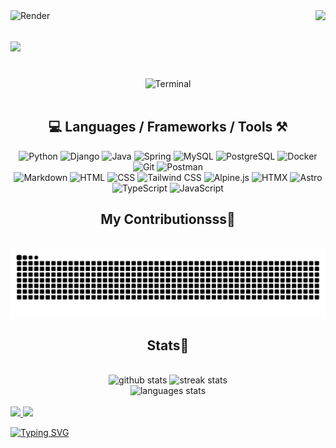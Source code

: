 <!-- VISITOR BADGE -->
<!-- https://github.com/hehuapei/visitor-badge -->
<img align="right" src="https://visitor-badge.laobi.icu/badge?page_id=mao1910.mao1910&left_color=%23306998&right_color=%23FE6E96" />


<!-- CAPSULE RENDER -->
<!-- https://github.com/hehuapei/visitor-badge](https://github.com/kyechan99/capsule-render -->
<img align="left" src="https://capsule-render.vercel.app/api?type=venom&height=150&color=0:FE6E96,100:FFC0CB&animation=scaleIn&fontAlign=50&text=φ(◎◎ヘ)&fontAlignY=50&fontColor=000000&fontSize=30" alt="Render">


<!-- TYPING SVG -->
<!-- https://github.com/DenverCoder1/readme-typing-svg -->
<h1 align="left">
    <img src="https://readme-typing-svg.herokuapp.com/?size=35&center=true&vCenter=true&width=500&height=70&color=FE6E96&font=poppins&duration=5000&lines=Hi%20there!%20%F0%9F%91%8B;您好啊%20%F0%9F%91%8B;¡Buenas!%20%F0%9F%91%8B;%D8%A3%D9%87%D9%84%D8%A7%D9%8B%20%D8%A8%D9%83%20%F0%9F%91%8B;Olá!%20%F0%9F%91%8B;नमस्ते%20जी%20%F0%9F%91%8B" />
</h1>
<br/>


<!-- ABOUT ME TERMINAL -->
<!-- https://www.terminalgif.com/ -->
<div align="center">
<img src="/assets/terminal_02.gif?raw=true" alt="Terminal"/>
</div>
<br/>


<!-- TECHNOLOGIES LOGOS -->
<!-- https://github.com/qkrdmstlr3/techstack-generator?tab=readme-ov-file -->
<!-- https://github.com/tandpfun/skill-icons -->
<h2 align="center">💻 Languages / Frameworks / Tools ⚒️</h2> 
<!-- Backend --> 
<div align="center"> <div> <!-- Animated --> <img src="https://techstack-generator.vercel.app/python-icon.svg" alt="Python" width="48" height="48" /> <img src="https://techstack-generator.vercel.app/django-icon.svg" alt="Django" width="48" height="48" /> <!-- Static --> <img src="https://skillicons.dev/icons?i=java&theme=dark" alt="Java" width="48" height="48" /> <img src="https://skillicons.dev/icons?i=spring&theme=dark" alt="Spring" width="48" height="48" /> <img src="https://skillicons.dev/icons?i=mysql&theme=dark" alt="MySQL" width="48" height="48" /> <img src="https://skillicons.dev/icons?i=postgresql&theme=dark" alt="PostgreSQL" width="48" height="48" /> <img src="https://skillicons.dev/icons?i=docker&theme=dark" alt="Docker" width="48" height="48" /> <img src="https://skillicons.dev/icons?i=git&theme=dark" alt="Git" width="48" height="48" /> <img src="https://skillicons.dev/icons?i=postman&theme=dark" alt="Postman" width="48" height="48" /> </div> </div> 
<!-- Frontend --> 
<div align="center"> <div> <!-- Static --> <img src="https://skillicons.dev/icons?i=markdown&theme=dark" alt="Markdown" width="48" height="48" /> <img src="https://skillicons.dev/icons?i=html&theme=dark" alt="HTML" width="48" height="48" /> <img src="https://skillicons.dev/icons?i=css&theme=dark" alt="CSS" width="48" height="48" /> <img src="https://skillicons.dev/icons?i=tailwind&theme=dark" alt="Tailwind CSS" width="48" height="48" /> <img src="https://skillicons.dev/icons?i=alpinejs&theme=dark" alt="Alpine.js" width="48" height="48" /> <img src="https://skillicons.dev/icons?i=htmx&theme=dark" alt="HTMX" width="48" height="48" /> <img src="https://skillicons.dev/icons?i=astro&theme=dark" alt="Astro" width="48" height="48" /> <!-- Animated --> <img src="https://techstack-generator.vercel.app/ts-icon.svg" alt="TypeScript" width="48" height="48" /> <img src="https://techstack-generator.vercel.app/js-icon.svg" alt="JavaScript" width="48" height="48" /> </div> </div>


<!-- CONTRIBUTIONS SNAKE GAME -->
<!-- https://github.com/Platane/snk -->
<div align="center">
  <h2> My Contributionsss🐍 </h2>
  <br>
  <picture>
    <source media="(prefers-color-scheme: dark)" srcset="https://raw.githubusercontent.com/mao1910/mao1910/output/github-snake-dark.svg" />
    <source media="(prefers-color-scheme: light)" srcset="https://raw.githubusercontent.com/mao1910/mao1910/output/github-snake.svg" />
    <img alt="GitHub contribution graph snake animation" src="https://raw.githubusercontent.com/mao1910/mao1910/output/github-snake.svg" />
  </picture>
  <br/>
</div>


<!-- GITHUB STATS -->
<!-- https://github.com/DenverCoder1/github-readme-streak-stats --> <!--  My Vercel -->
<!-- https://github.com/anuraghazra/github-readme-stats --> <!--  My  Vercel -->
<!-- Right now only one of these is being hosted; make sure I fork and host both and adjust the code for extra personalization -->

<h2 align="center"> Stats📝 </h2>
  <br>
<div align=center>
  <img width="429" src="https://github-readme-stats-sable-nine-43.vercel.app/api?username=mao1910&count_private=true&show_icons=true&theme=dracula&rank_icon=github&hide=contribs&border_radius=10&border_color=306998" alt="github stats"/>
  <img width="396" src="https://github-readme-streak-stats-2235.vercel.app?user=mao1910&count_private=true&theme=dracula&currStreakNum=79DAF9&currStreakLabel=FE6E96&border_radius=10&border=306998" alt="streak stats"/>
  <br/>
  <img src="https://github-readme-stats-sable-nine-43.vercel.app/api/top-langs/?username=mao1910&layout=compact&theme=dracula&border_radius=10&size_weight=0.5&count_weight=0.5&border_color=306998&hide=php" alt="languages stats" />
</div>
<br/>


<!--  SOCIAL NETWORKS -->
<!-- https://github.com/alexandresanlim/Badges4-README.md-Profile -->
  <div> 
    <a href="https://www.nicepng.com/ourpic/u2q8o0t4t4r5o0r5_website-under-construction-png-graphic-transparent-website-under/"> <img src="https://img.shields.io/badge/Portfolio-306998?style=for-the-badge&logo=Google-chrome&logoColor=white" target="_blank"> </a><!-- ADD PORTFOLIO WEBSITE -->
    <a href = "mailto:mao1910dev@gmail.com"><img src="https://img.shields.io/badge/proton%20mail-6D4AFF?style=for-the-badge&logo=protonmail&logoColor=white" target="_blank"></a> <!-- UPDATE EMAIL -->
  </div>


<!-- FOOTER -->
<!-- https://github.com/DenverCoder1/readme-typing-svg -->
<!-- https://readme-typing-svg.demolab.com/demo/ -->
<a href="https://git.io/typing-svg"><img src="https://readme-typing-svg.demolab.com?font=Poppins&pause=1000&color=FE6E96&width=535&lines=Goodbye!%20%F0%9F%91%8B;%E5%86%8D%E8%A7%81%E5%95%8A%20%F0%9F%91%8B;%C2%A1Ad%C3%B3s!%20%F0%9F%91%8B;%D9%85%D8%B9%20%D8%A7%D9%84%D8%B3%D9%84%D8%A7%D9%85%D8%A9%20%F0%9F%91%8B;Tchau!%20%F0%9F%91%8B;%E0%A4%85%E0%A4%B2%E0%A4%B5%E0%A4%BF%E0%A4%A6%E0%A4%BE%20%E0%A4%9C%E0%A5%80%20%F0%9F%91%8B" alt="Typing SVG" /></a>


<!--
<details>
<summary>While you're here, grab something to read 📕</summary>
- [Building In-Video Search at Netflix](https://netflixtechblog.com/building-in-video-search-936766f0017c)  
- [Real-Time Messaging at Slack](https://slack.engineering/real-time-messaging/)  
- [How Discord Stores Trillions of Messages](https://discord.com/blog/how-discord-stores-trillions-of-messages)
<br/>
</details>
-->


<!-- RSS FEED -->
<!-- https://github.com/gautamkrishnar/blog-post-workflow -->
<!-- BLOG-POST-LIST:START/END -->


<!-- TODO
Fix Socials [Portfolio, Email] & consider adding an instantaneous message system like Session, Signal, Element or even Discord
Terminal Gif: change the green button to 306998; make it type slightly faster but last the same time
Update the Terminal Gif info accordingly
Update the icons for languages and tools accordingly // look into typst, github, gitactions, vercel
Update the public repos with the Portfolio projects
Update show activity? or make mentioned of projects I contributed to, question mark?
Fix the typo in the pfp
Consider changing the Goodbye languages to not mirror the Hello languages
Figure out the contribution graph color scheme with the overal page
Add Leetcode card from the proper forked repository
Unify md structure with the tags, indentation and comments
-->
